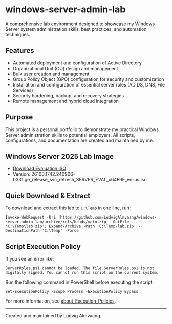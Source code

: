 # windows-server-admin-lab

A comprehensive lab environment designed to showcase my Windows Server system administration skills, best practices, and automation techniques.

## Features
- Automated deployment and configuration of Active Directory
- Organizational Unit (OU) design and management
- Bulk user creation and management
- Group Policy Object (GPO) configuration for security and customization
- Installation and configuration of essential server roles (AD DS, DNS, File Services)
- Security hardening, backup, and recovery strategies
- Remote management and hybrid cloud integration

## Purpose
This project is a personal portfolio to demonstrate my practical Windows Server administration skills to potential employers. All scripts, configurations, and documentation are created and maintained by me.

## Windows Server 2025 Lab Image
- [Download Evaluation ISO](https://go.microsoft.com/fwlink/?linkid=2293312&clcid=0x409&culture=en-us&country=us)
- Version: 26100.1742.240906-0331.ge_release_svc_refresh_SERVER_EVAL_x64FRE_en-us.iso

## Quick Download & Extract
To download and extract this lab to `C:\Temp` in one line, run:
```
Invoke-WebRequest -Uri 'https://github.com/LudvigAlmvaang/windows-server-admin-lab/archive/refs/heads/main.zip' -OutFile 'C:\Temp\lab.zip'; Expand-Archive -Path 'C:\Temp\lab.zip' -DestinationPath 'C:\Temp' -Force
```

## Script Execution Policy
If you see an error like:

```
ServerRoles.ps1 cannot be loaded. The file ServerRoles.ps1 is not digitally signed. You cannot run this script on the current system.
```

Run the following command in PowerShell before executing the script:

```
Set-ExecutionPolicy -Scope Process -ExecutionPolicy Bypass
```

For more information, see [about_Execution_Policies](https://go.microsoft.com/fwlink/?LinkID=135170).

---
Created and maintained by Ludvig Almvaang.
